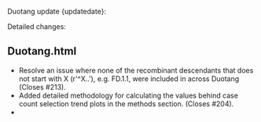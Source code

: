 Duotang update {updatedate}:  

Detailed changes:
## Duotang.html
* Resolve an issue where none of the recombinant descendants that does not start with X (r'^X..'), e.g. FD.1.1, were included in across Duotang (Closes #213).
* Added detailed methodology for calculating the values behind case count selection trend plots in the methods section. (Closes #204).
* 
